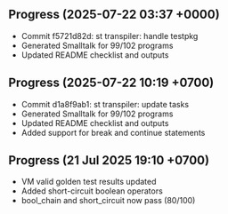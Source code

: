 ## Progress (2025-07-22 03:37 +0000)
- Commit f5721d82d: st transpiler: handle testpkg
- Generated Smalltalk for 99/102 programs
- Updated README checklist and outputs
## Progress (2025-07-22 10:19 +0700)
- Commit d1a8f9ab1: st transpiler: update tasks
- Generated Smalltalk for 99/102 programs
- Updated README checklist and outputs
- Added support for break and continue statements

## Progress (21 Jul 2025 19:10 +0700)
- VM valid golden test results updated
- Added short-circuit boolean operators
- bool_chain and short_circuit now pass (80/100)
